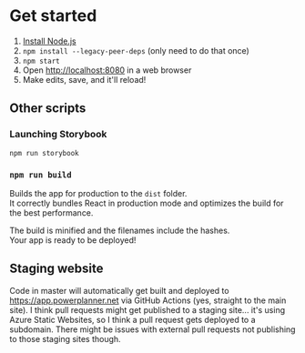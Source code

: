 # Get started

1. [Install Node.js](https://nodejs.org/en/download/)
1. `npm install --legacy-peer-deps` (only need to do that once)
1. `npm start`
1. Open [http://localhost:8080](http://localhost:8080) in a web browser
1. Make edits, save, and it'll reload!


## Other scripts


### Launching Storybook

```
npm run storybook
```


### `npm run build`

Builds the app for production to the `dist` folder.<br>
It correctly bundles React in production mode and optimizes the build for the best performance.

The build is minified and the filenames include the hashes.<br>
Your app is ready to be deployed!


## Staging website

Code in master will automatically get built and deployed to https://app.powerplanner.net via GitHub Actions (yes, straight to the main site). I think pull requests might get published to a staging site... it's using Azure Static Websites, so I think a pull request gets deployed to a subdomain. There might be issues with external pull requests not publishing to those staging sites though.